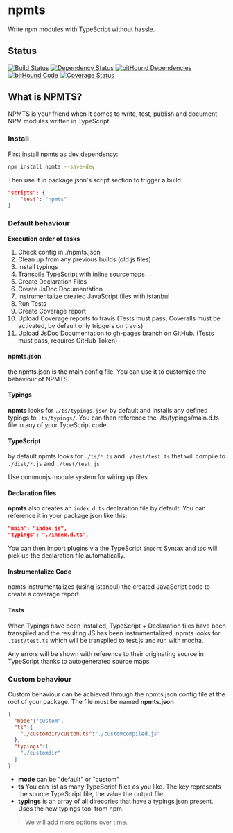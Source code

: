 # npmts
Write npm modules with TypeScript without hassle.

## Status
[![Build Status](https://travis-ci.org/pushrocks/npmts.svg?branch=master)](https://travis-ci.org/pushrocks/npmts)
[![Dependency Status](https://david-dm.org/pushrocks/npmts.svg)](https://david-dm.org/pushrocks/npmts)
[![bitHound Dependencies](https://www.bithound.io/github/pushrocks/npmts/badges/dependencies.svg)](https://www.bithound.io/github/pushrocks/npmts/master/dependencies/npm)
[![bitHound Code](https://www.bithound.io/github/pushrocks/npmts/badges/code.svg)](https://www.bithound.io/github/pushrocks/npmts)
[![Coverage Status](https://coveralls.io/repos/github/pushrocks/npmts/badge.svg?branch=master)](https://coveralls.io/github/pushrocks/npmts?branch=master)

## What is NPMTS?
NPMTS is your friend when it comes to write, test, publish and document NPM modules written in TypeScript.

### Install
First install npmts as dev dependency:

```sh
npm install npmts --save-dev
```

Then use it in package.json's script section to trigger a build:

```json
"scripts": {
    "test": "npmts"
}
```

### Default behaviour

**Execution order of tasks**

1. Check config in ./npmts.json
1. Clean up from any previous builds (old js files)
1. Install typings
1. Transpile TypeScript with inline sourcemaps
1. Create Declaration Files
1. Create JsDoc Documentation
1. Instrumentalize created JavaScript files with istanbul
1. Run Tests
1. Create Coverage report
1. Upload Coverage reports to travis (Tests must pass, Coveralls must be activated, by default only triggers on travis)
1. Upload JsDoc Documentation to gh-pages branch on GitHub. (Tests must pass, requires GitHub Token)

#### npmts.json
the npmts.json is the main config file. You can use it to customize the behaviour of NPMTS.

#### Typings
**npmts** looks for `./ts/typings.json` by default and installs any defined typings to `.ts/typings/`.
You can then reference the ./ts/typings/main.d.ts file in any of your TypeScript code.

#### TypeScript
by default npmts looks for `./ts/*.ts` and `./test/test.ts` that will compile to
`./dist/*.js` and `./test/test.js`

Use commonjs module system for wiring up files.

#### Declaration files
**npmts** also creates an `index.d.ts` declaration file by default.
You can reference it in your package.json like this:

```json
"main": "index.js",
"typings": "./index.d.ts",
```

You can then import plugins via the TypeScript `import` Syntax
and tsc will pick up the declaration file automatically.

#### Instrumentalize Code
npmts instrumentalizes (using istanbul) the created JavaScript code to create a coverage report.

#### Tests
When Typings have been installed, TypeScript + Declaration files have been transpiled and the resulting JS has been instrumentalized,
npmts looks for `.test/test.ts` which will be transpiled to test.js and run with mocha. 

Any errors will be shown with reference to their originating source in TypeScript
thanks to autogenerated source maps.


### Custom behaviour
Custom behaviour can be achieved through the npmts.json config file at the root of your package.
The file must be named **npmts.json**

```json
{
  "mode":"custom",
  "ts":{
    "./customdir/custom.ts":"./customcompiled.js"
  },
  "typings":[
    "./customdir"
  ]
}
```

* **mode** can be "default" or "custom"
* **ts** You can list as many TypeScript files as you like. The key represents the source TypeScript file, the value the output file.
* **typings** is an array of all direcories that have a typings.json present. Uses the new typings tool from npm.

> We will add more options over time.